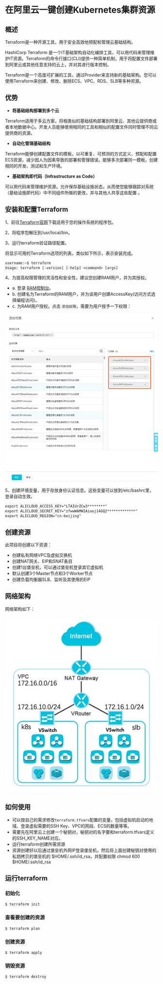 # 在阿里云一键创建Kubernetes集群资源

## 概述

Terraform是一种开源工具，用于安全高效地预配和管理云基础结构。

HashiCorp Terraform 是一个IT基础架构自动化编排工具，可以用代码来管理维护IT资源。Terraform的命令行接口(CLI)提供一种简单机制，用于将配置文件部署到阿里云或其他任意支持的云上，并对其进行版本控制。

Terraform是一个高度可扩展的工具，通过Provider来支持新的基础架构。您可以使用Terraform来创建、修改、删除ECS、VPC、RDS、SLB等多种资源。

## 优势

- **将基础结构部署到多个云**

Terraform适用于多云方案，将相类似的基础结构部署到阿里云、其他云提供商或者本地数据中心。开发人员能够使用相同的工具和相似的配置文件同时管理不同云提供商的资源。

- **自动化管理基础结构**

Terraform能够创建配置文件的模板，以可重复、可预测的方式定义、预配和配置ECS资源，减少因人为因素导致的部署和管理错误。能够多次部署同一模板，创建相同的开发、测试和生产环境。

- **基础架构即代码（Infrastructure as Code）**

可以用代码来管理维护资源。允许保存基础设施状态，从而使您能够跟踪对系统（基础设施即代码）中不同组件所做的更改，并与其他人共享这些配置 。


## 安装和配置Terraform

1、前往[Terraform官网](https://www.terraform.io/downloads.html)下载适用于您的操作系统的程序包。

2、将程序包解压到/usr/local/bin。

3、运行terraform验证路径配置。

将显示可用的Terraform选项的列表，类似如下所示，表示安装完成。

    username:~$ terraform
    Usage: terraform [-version] [-help] <command> [args]

4、为提高权限管理的灵活性和安全性，建议您创建RAM用户，并为其授权。

- a. 登录 [RAM控制台](https://ram.console.aliyun.com/?spm=a2c63.p38356.879954.11.1aa1332eNuVkRH#/overview)。
- b. 创建名为Terraform的RAM用户，并为该用户创建AccessKey(访问方式选择编程访问)。
- c. 为RAM用户授权。点击 `添加权限`，需要为用户授予一下权限：

![RAM用户授权](https://github.com/findsec-cn/terraform/raw/master/imgs/ali_ram_auth.jpg)

5、创建环境变量，用于存放身份认证信息。这些变量可以放到/etc/bashrc里，登录自动生效。

    export ALICLOUD_ACCESS_KEY="LTAIUrZCw3********"
    export ALICLOUD_SECRET_KEY="zfwwWAMWIAiooj14GQ2*************"
    export ALICLOUD_REGION="cn-beijing"

## 创建资源

此项目将创建以下资源：

- 创建私有网络VPC及虚拟交换机
- 创建NAT网关、EIP和SNAT条目
- 创建1台堡垒机，可以通过堡垒机登录其它虚拟机
- 默认创建3个Master节点和3个Worker节点
- 创建负载均衡器SLB、监听及其使用的EIP

## 网络架构

网络架构如下：

![网络架构](https://github.com/findsec-cn/terraform/raw/master/imgs/vpc.jpg)

## 如何使用

- 可以按自己的需求修改`terraform.tfvars`配置的变量，包括虚拟机启动的地域、登录虚拟需要的SSH Key、VPC的网段、ECS的数量等等。
- 需要先在阿里云上创建一个秘钥对，秘钥对的名字要和terraform.tfvars定义的SSH_KEY_NAME对应。
- 运行terraform创建所需资源
- 资源创建好以后通过堡垒机外网IP登录堡垒机，然后将上面创建秘钥对使用的私钥拷贝的堡垒机的 $HOME/.ssh/id_rsa，并配置权限 chmod 600 $HOME/.ssh/id_rsa

## 运行terraform

### 初始化

    $ terraform init

### 查看要创建的资源

    $ terraform plan

### 创建资源

    $ terraform apply

### 销毁资源

    $ terraform destroy
